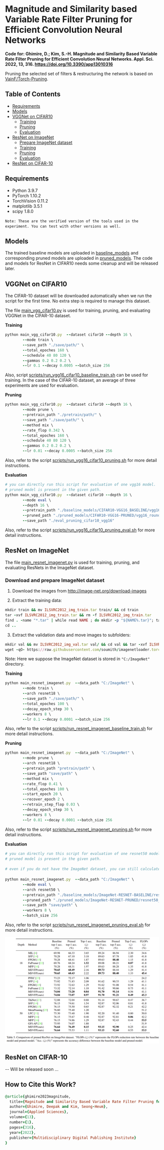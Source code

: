 # Magnitude and Similarity based Variable Rate Filter Pruning for Efficient Convolution Neural Networks

**Code for: Ghimire, D.; Kim, S.-H. Magnitude and Similarity Based Variable Rate Filter Pruning for Efficient Convolution Neural Networks. Appl. Sci. 2022, 13, 316. https://doi.org/10.3390/app13010316**  

Pruning the selected set of filters & restructuring the network is based on [VainF/Torch-Pruning](https://github.com/VainF/Torch-Pruning).

## Table of Contents

- [Requirements](#requirements)
- [Models](#models)
- [VGGNet on CIFAR10](#vggnet-on-cifar10)
  - [Training]()
  - [Pruning]()
  - [Evaluation]()
- [ResNet on ImageNet](#resnet-on-imagenet)
  - [Prepare ImageNet dataset]()
  - [Training]()
  - [Pruning]()
  - [Evaluation]()
- [ResNet on CIFAR-10](#resnet-on-cifar10)

## Requirements
- Python 3.9.7
- PyTorch 1.10.2
- TorchVision 0.11.2
- matplotlib 3.5.1
- scipy 1.8.0

`Note: These are the verified version of the tools used in the experiment. You can test with other versions as well.` 

## Models 

The trained baseline models are uploaded in [baseline_models](https://drive.google.com/drive/folders/1unWBIVZ997kCHQnOUrfvgjfvWLi4JoHO?usp=sharing) and corresponding pruned models are uploaded in [pruned_models](https://drive.google.com/drive/folders/1umLOZK4VISA6SOi0oseO76i-IaiTPuIx?usp=sharing). The code and models for ResNet in CIFAR10 needs some cleanup and will be released later. 

## VGGNet on CIFAR10

The CIFAR-10 dataset will be downloaded automatically when we run the script for the first time. No extra step is required to manage this dataset.  

The file [main_vgg_cifar10.py](./main_vgg_cifar10.py) is used for training, pruning, and evaluating VGGNet in the CIFAR-10 dataset. 

**Training**

```ruby  
python main_vgg_cifar10.py  --dataset cifar10 --depth 16 \
        --mode train \
        --save_path "./save/path/" \
        --total_epoches 160 \
        --schedule 40 80 120 \
        --gammas 0.2 0.2 0.2 \
        --lr 0.1 --decay 0.0005 --batch_size 256
```
Also, script [scripts/run_vgg16_cifar10_baseline_train.sh](./scripts/run_vgg16_cifar10_baseline_train.sh) can be used for training. In the case of the CIFAR-10 dataset, an average of three experiments are used for evaluation. 

**Pruning**

```ruby
python main_vgg_cifar10.py  --dataset cifar10 --depth 16 \
        --mode prune \
        --pretrain_path "./pretrain/path/" \
        --save_path "./save/path/" \
        --method mix \
        --rate_flop 0.342 \
        --total_epoches 160 \
        --schedule 40 80 120 \
        --gammas 0.2 0.2 0.2 \
        --lr 0.01 --decay 0.0005 --batch_size 256
```
Also, refer to the script [scripts/run_vgg16_cifar10_pruning.sh](./scripts/run_vgg16_cifar10_pruning.sh) for more detail instructions. 

**Evaluation**

```ruby
# you can directly run this script for evaluation of one vgg16 model. 
# pruned model is present in the given path. 
python main_vgg_cifar10.py  --dataset cifar10 --depth 16 \
        --mode eval \
        --depth 16 \
        --pretrain_path "./baseline_models/CIFAR10-VGG16_BASELINE/vgg16_round_1/model_best.pth.tar" \
        --pruned_path "./pruned_models/CIFAR10-VGG16-PRUNED/vgg16_round_1_flop_0.342/model_best.pth.tar" \
        --save_path "./eval_pruning_cifar10_vgg16" 
```
Also, refer to the script [scripts/run_vgg16_cifar10_pruning_eval.sh](./scripts/run_vgg16_cifar10_pruning_eval.sh) for more detail instructions. 

## ResNet on ImageNet

The file [main_resnet_imagenet.py](./main_resnet_imagenet.py) is used for training, pruning, and evaluating ResNets in the ImageNet dataset. 

### Download and prepare ImageNet dataset

1. Download the images from http://image-net.org/download-images

2. Extract the training data:

```ruby
mkdir train && mv ILSVRC2012_img_train.tar train/ && cd train
tar -xvf ILSVRC2012_img_train.tar && rm -f ILSVRC2012_img_train.tar
find . -name "*.tar" | while read NAME ; do mkdir -p "${NAME%.tar}"; tar -xvf "${NAME}" -C "${NAME%.tar}"; rm -f "${NAME}"; done
cd ..
```

3. Extract the validation data and move images to subfolders:

```ruby
mkdir val && mv ILSVRC2012_img_val.tar val/ && cd val && tar -xvf ILSVRC2012_img_val.tar
wget -qO- https://raw.githubusercontent.com/soumith/imagenetloader.torch/master/valprep.sh | bash
```

Note: Here we suppose the ImageNet dataset is stored in `"C:/ImageNet"` directory. 

**Training**

```ruby
python main_resnet_imagenet.py  --data_path "C:/ImageNet" \
        --mode train \
        --arch resnet18 \
        --save_path "./save/path/" \
        --total_epoches 100 \
        --decay_epoch_step 30 \
        --workers 8 \
        --lr 0.1 --decay 0.0001 --batch_size 256
```

Also, refer to the script [scripts/run_resnet_imagenet_baseline_train.sh](./scripts/run_resnet_imagenet_baseline_train.sh) for more detail instructions. 

**Pruning**

```ruby
python main_resnet_imagenet.py  --data_path "C:/ImageNet" \
        --mode prune \
        --arch resnet18 \
        --pretrain_path "pretrain/path" \
        --save_path "save/path" \
        --method mix \
        --rate_flop 0.41 \
        --total_epoches 100 \
        --start_epoch 20 \
        --recover_epoch 2 \
        --retrain_step_flop 0.03 \
        --decay_epoch_step 30 \
        --workers 8 \
        --lr 0.01 --decay 0.0001 --batch_size 256
```
Also, refer to the script [scripts/run_resnet_imagenet_pruning.sh](./scripts/run_resnet_imagenet_pruning.sh) for more detail instructions. 

**Evaluation**

```ruby
# you can directly run this script for evaluation of one resnet50 model. 
# pruned model is present in the given path. 

# even if you do not have the ImageNet dataset, you can still calculate FLOPs reduction rate

python main_resnet_imagenet.py  --data_path "C:/ImageNet" \
        --mode eval \
        --arch resnet50 \
        --pretrain_path "./baseline_models/ImageNet-RESNET-BASELINE/resnet50/resnet50.model_best.pth.tar" \
        --pruned_path "./pruned_models/ImageNet-RESNET-PRUNED/resnet50_flop[0.42]/resnet50.model_best.pth.tar" \
        --save_path "save/path" \
        --workers 8 \
        --batch_size 256
```

Also, refer to the script [scripts/run_resnet_imagenet_pruning_eval.sh](./scripts/run_resnet_imagenet_pruning_eval.sh) for more detail instructions. 

![alt text](images/resnet_imageent_eval.png)

## ResNet on CIFAR-10

-- Will be released soon ... 

## How to Cite this Work? 

```ruby
@article{ghimire2023magnitude,
  title={Magnitude and Similarity Based Variable Rate Filter Pruning for Efficient Convolution Neural Networks},
  author={Ghimire, Deepak and Kim, Seong-Heum},
  journal={Applied Sciences},
  volume={13},
  number={1},
  pages={316},
  year={2022},
  publisher={Multidisciplinary Digital Publishing Institute}
}
```
